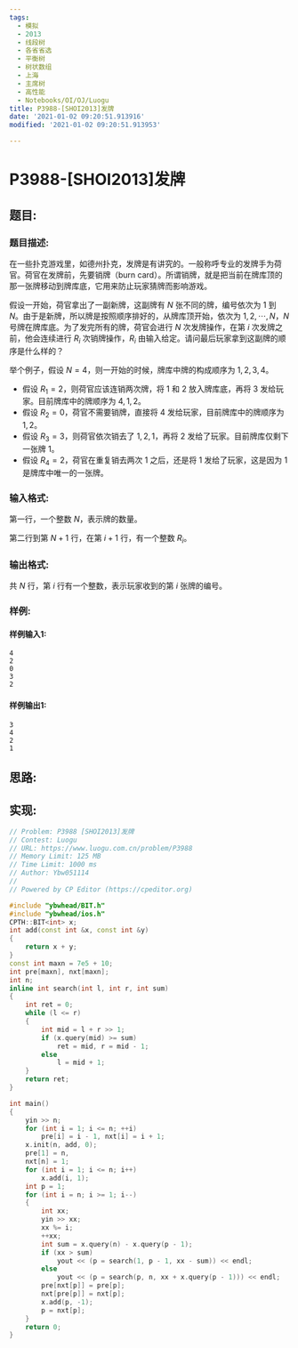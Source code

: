 ```yaml
---
tags: 
  - 模拟
  - 2013
  - 线段树
  - 各省省选
  - 平衡树
  - 树状数组
  - 上海
  - 主席树
  - 高性能
  - Notebooks/OI/OJ/Luogu
title: P3988-[SHOI2013]发牌
date: '2021-01-02 09:20:51.913916'
modified: '2021-01-02 09:20:51.913953'

---
```

# P3988-[SHOI2013]发牌
## 题目:
### 题目描述:
在一些扑克游戏里，如德州扑克，发牌是有讲究的。一般称呼专业的发牌手为荷官。荷官在发牌前，先要销牌（burn card）。所谓销牌，就是把当前在牌库顶的那一张牌移动到牌库底，它用来防止玩家猜牌而影响游戏。

假设一开始，荷官拿出了一副新牌，这副牌有 $N$ 张不同的牌，编号依次为 $1$ 到 $N$。由于是新牌，所以牌是按照顺序排好的，从牌库顶开始，依次为 $1,2,\cdots,N$，$N$ 号牌在牌库底。为了发完所有的牌，荷官会进行 $N$ 次发牌操作，在第 $i$ 次发牌之前，他会连续进行 $R_i$ 次销牌操作，$R_i$ 由输入给定。请问最后玩家拿到这副牌的顺序是什么样的？

举个例子，假设 $N=4$，则一开始的时候，牌库中牌的构成顺序为 $1,2,3,4$。

- 假设 $R_1=2$，则荷官应该连销两次牌，将 $1$ 和 $2$ 放入牌库底，再将 $3$ 发给玩家。目前牌库中的牌顺序为 $4,1,2$。
- 假设 $R_2=0$，荷官不需要销牌，直接将 $4$ 发给玩家，目前牌库中的牌顺序为 $1,2$。
- 假设 $R_3=3$，则荷官依次销去了 $1,2,1$，再将 $2$ 发给了玩家。目前牌库仅剩下一张牌 $1$。
- 假设 $R_4=2$，荷官在重复销去两次 $1$ 之后，还是将 $1$ 发给了玩家，这是因为 $1$ 是牌库中唯一的一张牌。
### 输入格式:
第一行，一个整数 $N$，表示牌的数量。

第二行到第 $N+1$ 行，在第 $i+1$ 行，有一个整数 $R_i$。

### 输出格式:
共 $N$ 行，第 $i$ 行有一个整数，表示玩家收到的第 $i$ 张牌的编号。
### 样例:
#### 样例输入1:
```
4
2
0
3
2
```
#### 样例输出1:
```
3
4
2
1
```
## 思路:

## 实现:
```cpp
// Problem: P3988 [SHOI2013]发牌
// Contest: Luogu
// URL: https://www.luogu.com.cn/problem/P3988
// Memory Limit: 125 MB
// Time Limit: 1000 ms
// Author: Ybw051114
//
// Powered by CP Editor (https://cpeditor.org)

#include "ybwhead/BIT.h"
#include "ybwhead/ios.h"
CPTH::BIT<int> x;
int add(const int &x, const int &y)
{
    return x + y;
}
const int maxn = 7e5 + 10;
int pre[maxn], nxt[maxn];
int n;
inline int search(int l, int r, int sum)
{
    int ret = 0;
    while (l <= r)
    {
        int mid = l + r >> 1;
        if (x.query(mid) >= sum)
            ret = mid, r = mid - 1;
        else
            l = mid + 1;
    }
    return ret;
}

int main()
{
    yin >> n;
    for (int i = 1; i <= n; ++i)
        pre[i] = i - 1, nxt[i] = i + 1;
    x.init(n, add, 0);
    pre[1] = n,
    nxt[n] = 1;
    for (int i = 1; i <= n; i++)
        x.add(i, 1);
    int p = 1;
    for (int i = n; i >= 1; i--)
    {
        int xx;
        yin >> xx;
        xx %= i;
        ++xx;
        int sum = x.query(n) - x.query(p - 1);
        if (xx > sum)
            yout << (p = search(1, p - 1, xx - sum)) << endl;
        else
            yout << (p = search(p, n, xx + x.query(p - 1))) << endl;
        pre[nxt[p]] = pre[p];
        nxt[pre[p]] = nxt[p];
        x.add(p, -1);
        p = nxt[p];
    }
    return 0;
}
```
